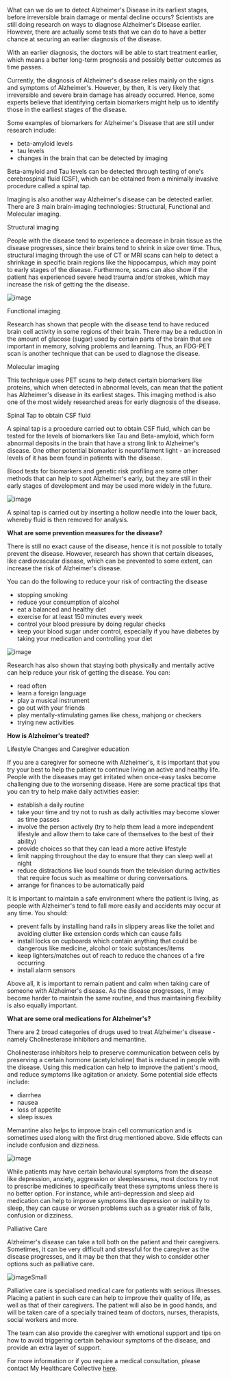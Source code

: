 What can we do we to detect Alzheimer&#39;s Disease in its earliest stages, before irreversible brain damage or mental decline occurs? Scientists are still doing research on ways to diagnose Alzheimer&#39;s Disease earlier. However, there are actually some tests that we can do to have a better chance at securing an earlier diagnosis of the disease.

With an earlier diagnosis, the doctors will be able to start treatment earlier, which means a better long-term prognosis and possibly better outcomes as time passes.

Currently, the diagnosis of Alzheimer&#39;s disease relies mainly on the signs and symptoms of Alzheimer&#39;s. However, by then, it is very likely that irreversible and severe brain damage has already occurred. Hence, some experts believe that identifying certain biomarkers might help us to identify those in the earliest stages of the disease.

Some examples of biomarkers for Alzheimer&#39;s Disease that are still under research include:

- beta-amyloid levels
- tau levels
- changes in the brain that can be detected by imaging

Beta-amyloid and Tau levels can be detected through testing of one&#39;s cerebrospinal fluid (CSF), which can be obtained from a minimally invasive procedure called a spinal tap.

Imaging is also another way Alzheimer&#39;s disease can be detected earlier. There are 3 main brain-imaging technologies: Structural, Functional and Molecular imaging.

Structural imaging

People with the disease tend to experience a decrease in brain tissue as the disease progresses, since their brains tend to shrink in size over time. Thus, structural imaging through the use of CT or MRI scans can help to detect a shrinkage in specific brain regions like the hippocampus, which may point to early stages of the disease. Furthermore, scans can also show if the patient has experienced severe head trauma and/or strokes, which may increase the risk of getting the the disease.

![image](/assets/post-images/post26b.png#center)

Functional imaging

Research has shown that people with the disease tend to have reduced brain cell activity in some regions of their brain. There may be a reduction in the amount of glucose (sugar) used by certain parts of the brain that are important in memory, solving problems and learning. Thus, an FDG-PET scan is another technique that can be used to diagnose the disease.

Molecular imaging

This technique uses PET scans to help detect certain biomarkers like proteins, which when detected in abnormal levels, can mean that the patient has Alzheimer&#39;s disease in its earliest stages. This imaging method is also one of the most widely researched areas for early diagnosis of the disease.

Spinal Tap to obtain CSF fluid

A spinal tap is a procedure carried out to obtain CSF fluid, which can be tested for the levels of biomarkers like Tau and Beta-amyloid, which form abnormal deposits in the brain that have a strong link to Alzheimer&#39;s disease. One other potential biomarker is neurofilament light - an increased levels of it has been found in patients with the disease.

Blood tests for biomarkers and genetic risk profiling are some other methods that can help to spot Alzheimer&#39;s early, but they are still in their early stages of development and may be used more widely in the future.

![image](/assets/post-images/post26c.png#center)

A spinal tap is carried out by inserting a hollow needle into the lower back, whereby fluid is then removed for analysis.

**What are some prevention measures for the disease?**

There is still no exact cause of the disease, hence it is not possible to totally prevent the disease. However, research has shown that certain diseases, like cardiovascular disease, which can be prevented to some extent, can increase the risk of Alzheimer&#39;s disease.

You can do the following to reduce your risk of contracting the disease

- stopping smoking
- reduce your consumption of alcohol
- eat a balanced and healthy diet
- exercise for at least 150 minutes every week
- control your blood pressure by doing regular checks
- keep your blood sugar under control, especially if you have diabetes by taking your medication and controlling your diet

![image](/assets/post-images/post26d.png#center)

Research has also shown that staying both physically and mentally active can help reduce your risk of getting the disease. You can:

- read often
- learn a foreign language
- play a musical instrument
- go out with your friends
- play mentally-stimulating games like chess, mahjong or checkers
- trying new activities

**How is Alzheimer&#39;s treated?**

Lifestyle Changes and Caregiver education

If you are a caregiver for someone with Alzheimer&#39;s, it is important that you try your best to help the patient to continue living an active and healthy life. People with the diseases may get irritated when once-easy tasks become challenging due to the worsening disease. Here are some practical tips that you can try to help make daily activities easier:

- establish a daily routine
- take your time and try not to rush as daily activities may become slower as time passes
- involve the person actively (try to help them lead a more independent lifestyle and allow them to take care of themselves to the best of their ability)
- provide choices so that they can lead a more active lifestyle
- limit napping throughout the day to ensure that they can sleep well at night
- reduce distractions like loud sounds from the television during activities that require focus such as mealtime or during conversations.
- arrange for finances to be automatically paid

It is important to maintain a safe environment where the patient is living, as people with Alzheimer&#39;s tend to fall more easily and accidents may occur at any time. You should:

- prevent falls by installing hand rails in slippery areas like the toilet and avoiding clutter like extension cords which can cause falls
- install locks on cupboards which contain anything that could be dangerous like medicine, alcohol or toxic substances/items
- keep lighters/matches out of reach to reduce the chances of a fire occurring
- install alarm sensors

Above all, it is important to remain patient and calm when taking care of someone with Alzheimer&#39;s disease. As the disease progresses, it may become harder to maintain the same routine, and thus maintaining flexibility is also equally important.

**What are some oral medications for Alzheimer&#39;s?**

There are 2 broad categories of drugs used to treat Alzheimer&#39;s disease - namely Cholinesterase inhibitors and memantine.

Cholinesterase inhibitors help to preserve communication between cells by preserving a certain hormone (acetylcholine) that is reduced in people with the disease. Using this medication can help to improve the patient&#39;s mood, and reduce symptoms like agitation or anxiety. Some potential side effects include:

- diarrhea
- nausea
- loss of appetite
- sleep issues

Memantine also helps to improve brain cell communication and is sometimes used along with the first drug mentioned above. Side effects can include confusion and dizziness.

![image](/assets/post-images/post26e.png#center)

While patients may have certain behavioural symptoms from the disease like depression, anxiety, aggression or sleeplessness, most doctors try not to prescribe medicines to specifically treat these symptoms unless there is no better option. For instance, while anti-depression and sleep aid medication can help to improve symptoms like depression or inability to sleep, they can cause or worsen problems such as a greater risk of falls, confusion or dizziness.

Palliative Care

Alzheimer&#39;s disease can take a toll both on the patient and their caregivers. Sometimes, it can be very difficult and stressful for the caregiver as the disease progresses, and it may be then that they wish to consider other options such as palliative care.

![imageSmall](/assets/post-images/post26f.png#center)

Palliative care is specialised medical care for patients with serious illnesses. Placing a patient in such care can help to improve their quality of life, as well as that of their caregivers. The patient will also be in good hands, and will be taken care of a specially trained team of doctors, nurses, therapists, social workers and more.

The team can also provide the caregiver with emotional support and tips on how to avoid triggering certain behaviour symptoms of the disease, and provide an extra layer of support.

For more information or if you require a medical consultation, please contact My Healthcare Collective [here](https://www.myhealthcarecollective.com/contact-us).
